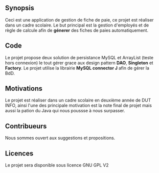## Synopsis

Ceci est une application de gestion de fiche de paie, ce projet est réaliser dans un cadre scolaire. Le but principal est la gestion d'employés et de règle de calcule afin de **génerer** des fiches de paies automatiquement.

## Code

Le projet propose deux solution de persistance MySQL et ArrayList (teste hors connexion) le tout gérer grace aux design pattern **DAO**, **Singleton** et **Factory**. Le projet utilise la librairie **MySQL connector J** afin de gérer la BdD.

## Motivations

Le projet est réaliser dans un cadre scolaire en deuxième année de DUT INFO, ainsi l'une des principale motivation est la note final de projet mais aussi la pation du Java qui nous poussse à nous surpasser.

## Contribueurs

Nous sommes ouvert aux suggestions et propositions.

## Licences

Le projet sera disponible sous licence GNU GPL V2
